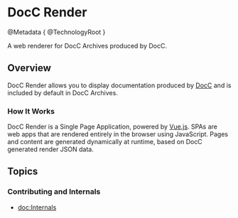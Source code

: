 # DocC Render

@Metadata {
  @TechnologyRoot
}

A web renderer for DocC Archives produced by DocC.

## Overview

DocC Render allows you to display documentation produced by [DocC](https://www.swift.org/documentation/docc/distributing-documentation-to-other-developers) and is included by default in DocC Archives.

### How It Works

DocC Render is a Single Page Application, powered by [Vue.js](https://vuejs.org). SPAs are web apps that are rendered entirely in the browser using JavaScript. Pages and content are generated dynamically at runtime, based on DocC generated render JSON data.

## Topics

### Contributing and Internals

- <doc:Internals>

<!-- Copyright (c) 2021 Apple Inc and the Swift Project authors. All Rights Reserved. -->
